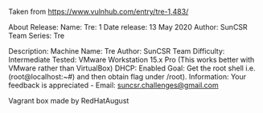 Taken from https://www.vulnhub.com/entry/tre-1,483/

About Release:
    Name: Tre: 1
    Date release: 13 May 2020
    Author: SunCSR Team
    Series: Tre

Description:
    Machine Name: Tre
    Author: SunCSR Team
    Difficulty: Intermediate
    Tested: VMware Workstation 15.x Pro (This works better with VMware rather than VirtualBox)
    DHCP: Enabled
    Goal: Get the root shell i.e.(root@localhost:~#) and then obtain flag under /root).
    Information: Your feedback is appreciated - Email: suncsr.challenges@gmail.com

Vagrant box made by RedHatAugust
